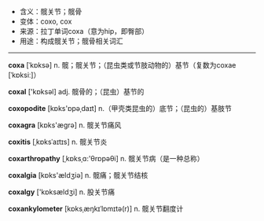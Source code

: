 - <span class="definition">含义：髋关节；髋骨</span>
- <span class="definition">变体：coxo, cox</span>
- <span class="definition">来源：拉丁单词coxa（意为hip，即臀部）</span>
- <span class="definition">用途：构成髋关节；髋骨相关词汇</span>


---


<span class="vocabulary">**coxa**</span> [ˈkɒksə] n. 髋；髋关节；（昆虫类或节肢动物的）基节（复数为coxae [ˈkɒksiː]）

<span class="vocabulary">**coxal**</span> ['kɒksəl] adj. 髋骨的；（昆虫）基节的

<span class="vocabulary">**coxopodite**</span> [kɒks'ɒpәˌdaɪt] n.（甲壳类昆虫的）底节；（昆虫的）基肢节

<span class="vocabulary">**coxagra**</span> [kɒks'ægrә] n. 髋关节痛风

<span class="vocabulary">**coxitis**</span> [ˌkɒksˈaɪtɪs] n. 髋关节炎

<span class="vocabulary">**coxarthropathy**</span> [ˌkɒksˌɑ:'θrɒpəθi] n. 髋关节病（是一种总称）

<span class="vocabulary">**coxalgia**</span> [kɒks'ældʒiə] n. 髋痛；髋关节结核

<span class="vocabulary">**coxalgy**</span> ['kɒksældʒi] n. 股关节痛

<span class="vocabulary">**coxankylometer**</span> [kɒksˌæŋkɪˈlɒmɪtә(r)] n. 髋关节翻度计
